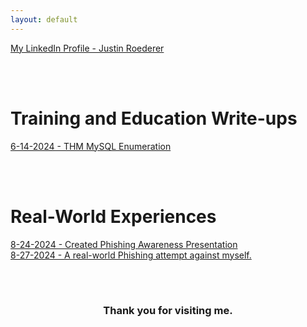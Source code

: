 ```yaml
---
layout: default
---
```


[My LinkedIn Profile - Justin Roederer](https://www.linkedin.com/in/justin-roederer-248b5630a/)  

<br/><br/>
# Training and Education Write-ups

[6-14-2024 - THM MySQL Enumeration](./20240614-thm-mysqlenumeration.md)  

<br/><br/>
# Real-World Experiences

[8-24-2024 - Created Phishing Awareness Presentation](./20240824-grc-phishaware.md)  
[8-27-2024 - A real-world Phishing attempt against myself.](./20240827-real-phish.md)  



<br/><br/>
<h3 style="text-align: center;" markdown="1">Thank you for visiting me.</h3>
